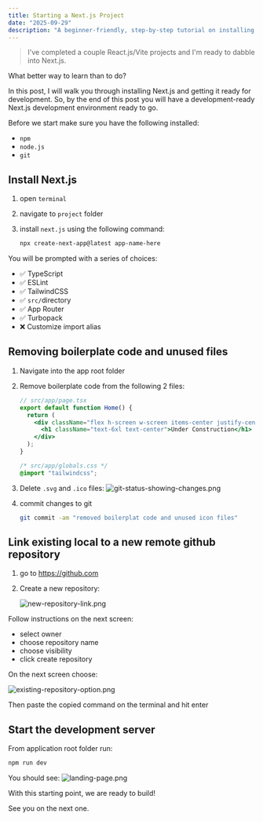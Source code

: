 ```yaml
---
title: Starting a Next.js Project
date: "2025-09-29"
description: "A beginner-friendly, step-by-step tutorial on installing and configuring a new Next.js project, from setup to development-ready."
---
```


> I've completed a couple React.js/Vite projects and I'm ready to dabble into Next.js.

What better way to learn than to do?

In this post, I will walk you through installing Next.js and getting it ready for development. So, by the end of this post you will have a development-ready Next.js development environment ready to go.

Before we start make sure you have the following installed:

- `npm`
- `node.js`
- `git`

## Install Next.js

1. open `terminal`
2. navigate to `project` folder
3. install `next.js` using the following command:

   ```bash
   npx create-next-app@latest app-name-here
   ```

You will be prompted with a series of choices:

- ✅ TypeScript
- ✅ ESLint
- ✅ TailwindCSS
- ✅ `src/`directory
- ✅ App Router
- ✅ Turbopack
- ❌ Customize import alias

## Removing boilerplate code and unused files

1. Navigate into the app root folder
2. Remove boilerplate code from the following 2 files:

   ```jsx
   // src/app/page.tsx
   export default function Home() {
     return (
       <div className="flex h-screen w-screen items-center justify-center bg-black text-white">
         <h1 className="text-6xl text-center">Under Construction</h1>
       </div>
     );
   }
   ```

   ```css
   /* src/app/globals.css */
   @import "tailwindcss";
   ```

3. Delete `.svg` and `.ico` files:
   ![git-status-showing-changes.png](/images/blog/starting-a-nextjs-project/git-status-showing-changes.png)
4. commit changes to git

   ```bash
   git commit -am "removed boilerplat code and unused icon files"
   ```

## Link existing local to a new remote github repository

1. go to https://github.com
2. Create a new repository:

   ![new-repository-link.png](/images/blog/starting-a-nextjs-project/new-repository-link.png)

Follow instructions on the next screen:

- select owner
- choose repository name
- choose visibility
- click create repository

On the next screen choose:

![existing-repository-option.png](/images/blog/starting-a-nextjs-project/existing-repository-option.png)

Then paste the copied command on the terminal and hit enter

## Start the development server

From application root folder run:

```bash
npm run dev
```

You should see:
![landing-page.png](/images/blog/starting-a-nextjs-project/landing-page.png)

With this starting point, we are ready to build!

See you on the next one.
